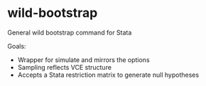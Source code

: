 wild-bootstrap
==============

General wild bootstrap command for Stata

Goals:
* Wrapper for simulate and mirrors the options
* Sampling reflects VCE structure
* Accepts a Stata restriction matrix to generate null hypotheses